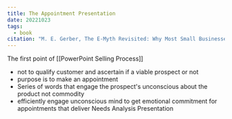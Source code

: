 ```yaml
---
title: The Appointment Presentation
date: 20221023
tags:
  - book
citation: "M. E. Gerber, The E-Myth Revisited: Why Most Small Businesses Don’t Work and What to Do About It. Harper Collins, 2009."
---
```

The first point of [[PowerPoint Selling Process]]
- not to qualify customer and ascertain if a viable prospect or not
- purpose is to make an appointment
- Series of words that engage the prospect's unconscious about the product not commodity
- efficiently engage unconscious mind to get emotional commitment for appointments that deliver Needs Analysis Presentation